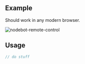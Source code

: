 ## Example

Should work in any modern browser.

![nodebot-remote-control](https://cloud.githubusercontent.com/assets/383994/21867684/3ee21bb8-d81d-11e6-9a1e-ed0dcd4ee20f.jpg)

## Usage

```js
// do stuff
```
